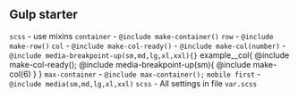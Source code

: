 ## Gulp starter 
`scss` - use mixins 
    `container` - `@include make-container()`
    `row` - `@include make-row()`
    `col` - `@include make-col-ready()`
          - `@include make-col(number)`
          - `@include media-breakpoint-up(sm,md,lg,xl,xxl){}`
          example__col{
            @include make-col-ready();
            @include media-breakpoint-up(sm){
                @include make-col(6)
            }
          }
    `max-container` - `@include max-container();`
    `mobile first`  - `@include media(sm,md,lg,xl,xxl)`
`scss` - All settings in file
    `var.scss`
    